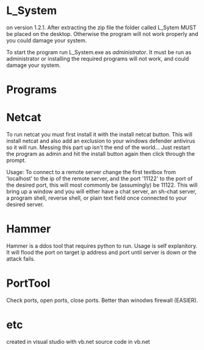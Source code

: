 # L_System
on version 1.2.1. 
After extracting the zip file the folder called L_Sytem MUST be placed on the desktop. 
Otherwise the program will not work properly and you could damage your system.

To start the program run L_System.exe as *administrator*. It must be run as administrator or installing the required programs will not work,
and could damage your system.

# Programs
# Netcat
To run netcat you must first install it with the install netcat button.
This will install netcat and also add an exclusion to your windows defender antivirus so it will run.
Messing this part up isn't the end of the world... Just restart the program as admin and hit the install button again then click through the prompt.

Usage: To connect to a remote server change the first textbox from 'localhost' to the ip of the remote server, and the port '11122' to the port of the desired port,
this will most commonly be (assumingly) be 11122.
This will bring up a window and you will either have a chat server, an sh-chat server, a program shell, reverse shell, or plain text field once connected to your
desired server.
# Hammer
Hammer is a ddos tool that requires python to run. Usage is self explanitory. It will flood the port on target ip address and port until server is down or the attack fails.
# PortTool
Check ports, open ports, close ports. Better than winodws firewall (EASIER).
# etc
created in visual studio with vb.net
source code in vb.net
